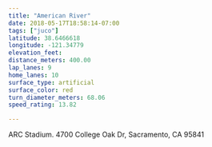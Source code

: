 ```yaml
---
title: "American River"
date: 2018-05-17T18:58:14-07:00
tags: ["juco"]
latitude: 38.6466618
longitude: -121.34779
elevation_feet:
distance_meters: 400.00
lap_lanes: 9
home_lanes: 10
surface_type: artificial
surface_color: red
turn_diameter_meters: 68.06
speed_rating: 13.82

---
```

ARC Stadium. 4700 College Oak Dr, Sacramento, CA 95841
<!--more-->
